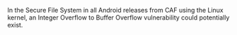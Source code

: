 In the Secure File System in all Android releases from CAF using the Linux kernel, an Integer Overflow to Buffer Overflow vulnerability could potentially exist.